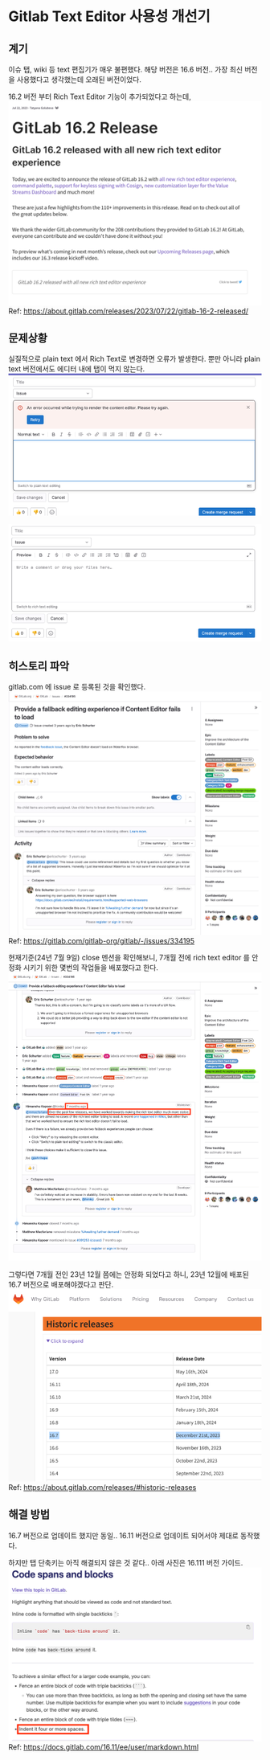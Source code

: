 # Gitlab Text Editor 사용성 개선기
## 계기
이슈 탭, wiki 등 text 편집기가 매우 불편했다. 해당 버전은 16.6 버전..
가장 최신 버전을 사용했다고 생각했는데 오래된 버전이었다.

16.2 버전 부터 Rich Text Editor 기능이 추가되었다고 하는데,
![gitlab-16-2-released](images/gitlab-16-2-released.png)
Ref: https://about.gitlab.com/releases/2023/07/22/gitlab-16-2-released/

## 문제상황
실질적으로 plain text 에서 Rich Text로 변경하면 오류가 발생한다.
뿐만 아니라 plain text 버전에서도 에디터 내에 탭이 먹지 않는다.
![문제상황..](images/gitlab-text-editor-problem.png)

![기본은 plain text editor](images/img_1.png)

## 히스토리 파악
gitlab.com 에 issue 로 등록된 것을 확인했다.
![등록된 gitlab issue](images/img_3.png)
Ref: https://gitlab.com/gitlab-org/gitlab/-/issues/334195

현재기준(24년 7월 9일) close 멘션을 확인해보니, 7개월 전에 rich text editor 를 안정화 시키기 위한 몇번의 작업들을 배포했다고 한다.
![gitlab issue - closed mention](images/gitlab_issue_closed.png)

그렇다면 7개월 전인 23년 12월 쯤에는 안정화 되었다고 하니, 23년 12월에 배포된 16.7 버전으로 배포해야겠다고 판단.
![gitlab-release-history](images/gitlab-release-history.png)
Ref: https://about.gitlab.com/releases/#historic-releases

## 해결 방법
16.7 버전으로 업데이트 했지만 동일..
16.11 버전으로 업데이트 되어서야 제대로 동작했다.

하지만 탭 단축키는 아직 해결되지 않은 것 같다..
아래 사진은 16.111 버전 가이드.
![indent_guide.png](images/indent_guide.png)
Ref: https://docs.gitlab.com/16.11/ee/user/markdown.html
